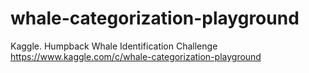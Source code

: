 # whale-categorization-playground
Kaggle. Humpback Whale Identification Challenge
https://www.kaggle.com/c/whale-categorization-playground

